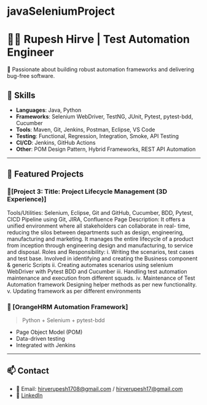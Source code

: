 # javaSeleniumProject
# 👨‍💻 Rupesh Hirve | Test Automation Engineer

🚀 Passionate about building robust automation frameworks and delivering bug-free software.

## 🔧 Skills
- **Languages**: Java, Python
- **Frameworks**: Selenium WebDriver, TestNG, JUnit, Pytest, pytest-bdd, Cucumber
- **Tools**: Maven, Git, Jenkins, Postman, Eclipse, VS Code
- **Testing**: Functional, Regression, Integration, Smoke, API Testing
- **CI/CD**: Jenkins, GitHub Actions
- **Other**: POM Design Pattern, Hybrid Frameworks, REST API Automation

---

## 📂 Featured Projects
### 🔹[Project 3: Title: Project Lifecycle Management (3D Experience)] 
Tools/Utilities: Selenium, Eclipse, Git and GitHub, Cucumber, BDD, Pytest, CICD Pipeline using Git, JIRA, Confluence Page 
Description: It offers a unified environment where all stakeholders can collaborate in real- time, reducing the silos between departments such as design, engineering, manufacturing and marketing. It manages the entire lifecycle of a product from inception through engineering design and manufacturing, to service and disposal. 
Roles and Responsibility: 
i.	Writing the scenarios, test cases and test base. Involved in identifying and creating the Business component & generic Scripts 
ii.	Creating automates scenarios using selenium WebDriver with Pytest BDD and Cucumber
iii.	Handling test automation maintenance and execution from different squads.
iv.	Maintenance of Test Automation framework Designing helper methods as per new functionality. 
v.	Updating framework as per different environments


### 🔹 [OrangeHRM Automation Framework]
> Python + Selenium + pytest-bdd  
- Page Object Model (POM)
- Data-driven testing
- Integrated with Jenkins
---

## 📫 Contact
- 📧 Email: hirverupesh1708@gmail.com / hirverupesh17@gmail.com
- 🔗 [LinkedIn](https://www.linkedin.com/in/rupesh-hirve/)


